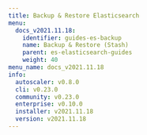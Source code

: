 ```yaml
---
title: Backup & Restore Elasticsearch
menu:
  docs_v2021.11.18:
    identifier: guides-es-backup
    name: Backup & Restore (Stash)
    parent: es-elasticsearch-guides
    weight: 40
menu_name: docs_v2021.11.18
info:
  autoscaler: v0.8.0
  cli: v0.23.0
  community: v0.23.0
  enterprise: v0.10.0
  installer: v2021.11.18
  version: v2021.11.18
---
```



